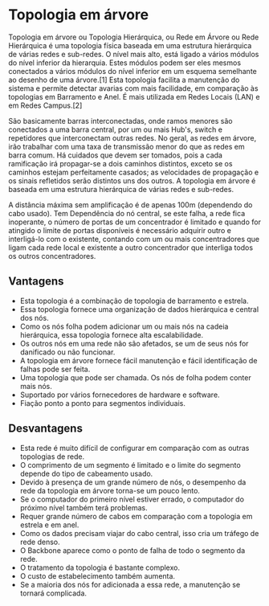 # Topologia em árvore

Topologia em árvore ou Topologia Hierárquica, ou Rede em Árvore ou Rede Hierárquica é uma topologia física baseada em uma estrutura hierárquica de várias redes e sub-redes. O nível mais alto, está ligado a vários módulos do nível inferior da hierarquia. Estes módulos podem ser eles mesmos conectados a vários módulos do nível inferior em um esquema semelhante ao desenho de uma árvore.[1] Esta topologia facilita a manutenção do sistema e permite detectar avarias com mais facilidade, em comparação às topologias em Barramento e Anel. É mais utilizada em Redes Locais (LAN) e em Redes Campus.[2]

São basicamente barras interconectadas, onde ramos menores são conectados a uma barra central, por um ou mais Hub's, switch e repetidores que interconectam outras redes. No geral, as redes em árvore, irão trabalhar com uma taxa de transmissão menor do que as redes em barra comum. Há cuidados que devem ser tomados, pois a cada ramificação irá propagar-se a dois caminhos distintos, exceto se os caminhos estejam perfeitamente casados; as velocidades de propagação e os sinais refletidos serão distintos uns dos outros. A topologia em árvore é baseada em uma estrutura hierárquica de várias redes e sub-redes.

A distância máxima sem amplificação é de apenas 100m (dependendo do cabo usado). Tem Dependência do nó central, se este falha, a rede fica inoperante, o número de portas de um concentrador é limitado e quando for atingido o limite de portas disponíveis é necessário adquirir outro e interligá-lo com o existente, contando com um ou mais concentradores que ligam cada rede local e existente a outro concentrador que interliga todos os outros concentradores.


## Vantagens

- Esta topologia é a combinação de topologia de barramento e estrela.
- Essa topologia fornece uma organização de dados hierárquica e central dos nós.
- Como os nós folha podem adicionar um ou mais nós na cadeia hierárquica, essa topologia fornece alta escalabilidade.
- Os outros nós em uma rede não são afetados, se um de seus nós for danificado ou não funcionar.
- A topologia em árvore fornece fácil manutenção e fácil identificação de falhas pode ser feita.
- Uma topologia que pode ser chamada. Os nós de folha podem conter mais nós.
- Suportado por vários fornecedores de hardware e software.
- Fiação ponto a ponto para segmentos individuais.

## Desvantagens

- Esta rede é muito difícil de configurar em comparação com as outras topologias de rede.
- O comprimento de um segmento é limitado e o limite do segmento depende do tipo de cabeamento usado.
- Devido à presença de um grande número de nós, o desempenho da rede da topologia em árvore torna-se um pouco lento.
- Se o computador do primeiro nível estiver errado, o computador do próximo nível também terá problemas.
- Requer grande número de cabos em comparação com a topologia em estrela e em anel.
- Como os dados precisam viajar do cabo central, isso cria um tráfego de rede denso.
- O Backbone aparece como o ponto de falha de todo o segmento da rede.
- O tratamento da topologia é bastante complexo.
- O custo de estabelecimento também aumenta.
- Se a maioria dos nós for adicionada a essa rede, a manutenção se tornará complicada.